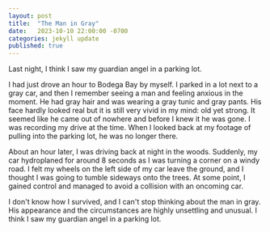 ```yaml
---
layout: post
title:  "The Man in Gray"
date:   2023-10-10 22:00:00 -0700
categories: jekyll update
published: true
---
```

Last night, I think I saw my guardian angel in a parking lot.

I had just drove an hour to Bodega Bay by myself. I parked in a lot next to a gray car, and then I remember seeing a man and feeling anxious in the moment. He had gray hair and was wearing a gray tunic and gray pants. His face hardly looked real but it is still very vivid in my mind: old yet strong. It seemed like he came out of nowhere and before I knew it he was gone. I was recording my drive at the time. When I looked back at my footage of pulling into the parking lot, he was no longer there.

About an hour later, I was driving back at night in the woods. Suddenly, my car hydroplaned for around 8 seconds as I was turning a corner on a windy road. I felt my wheels on the left side of my car leave the ground, and I thought I was going to tumble sideways onto the trees. At some point, I gained control and managed to avoid a collision with an oncoming car.

I don't know how I survived, and I can't stop thinking about the man in gray. His appearance and the circumstances are highly unsettling and unusual. I think I saw my guardian angel in a parking lot.
